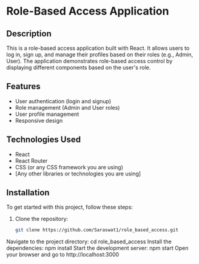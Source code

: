# Role-Based Access Application

## Description

This is a role-based access application built with React. It allows users to log in, sign up, and manage their profiles based on their roles (e.g., Admin, User). The application demonstrates role-based access control by displaying different components based on the user's role.

## Features

- User authentication (login and signup)
- Role management (Admin and User roles)
- User profile management
- Responsive design

## Technologies Used

- React
- React Router
- CSS (or any CSS framework you are using)
- [Any other libraries or technologies you are using]

## Installation

To get started with this project, follow these steps:

1. Clone the repository:
   ```bash
   git clone https://github.com/Saraswat1/role_based_access.git

Navigate to the project directory:
cd role_based_access
Install the dependencies:
npm install
Start the development server:
npm start
Open your browser and go to http://localhost:3000